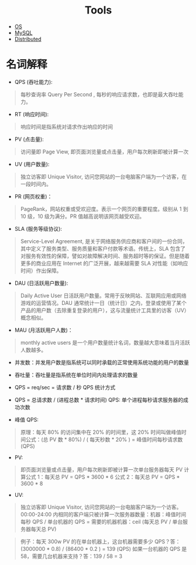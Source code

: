 <div align="center">

# Tools

</div>

 - [OS](os.md)
 - [MySQL](mysql.md)
 - [Distributed](distributed.md)



# 名词解释

- QPS (吞吐能力):

>每秒查询率 Query Per Second , 每秒的响应请求数，也即是最大吞吐能力。

- RT (响应时间):

> 响应时间是指系统对请求作出响应的时间

- PV (点击量):
> 访问量即 Page View, 即页面浏览量或点击量，用户每次刷新即被计算一次

- UV (用户数量):

> 独立访客即 Unique Visitor, 访问您网站的一台电脑客户端为一个访客，在一段时间内。

- PR (网页权重)：

> PageRank，网站权重或受欢迎度。表示一个网页的重要程度。级别从 1 到 10 级，10 级为满分。PR 值越高说明该网页越受欢迎。

- SLA (服务等级协议):
> Service-Level Agreement, 是关于网络服务供应商和客户间的一份合同，其中定义了服务类型、服务质量和客户付款等术语。传统上，SLA 包含了对服务有效性的保障，譬如对故障解决时间、服务超时等的保证。但是随着更多的商业应用在 Internet 的广泛开展，越来越需要 SLA 对性能（如响应时间）作出保障。

- DAU (日活跃用户数量):

> Daily Active User 日活跃用户数量。常用于反映网站、互联网应用或网络游戏的运营情况。DAU 通常统计一日（统计日）之内，登录或使用了某个产品的用户数（去除重复登录的用户），这与流量统计工具里的访客（UV）概念相似。

- MAU (月活跃用户人数)：

> monthly active users 是一个用户数量统计名词，数量越大意味着当月活跃人数越多。

- 并发数：并发用户数是指系统可以同时承载的正常使用系统功能的用户的数量
- 吞吐量：吞吐量是指系统在单位时间内处理请求的数量
- QPS = req/sec = 请求数 / 秒 QPS 统计方式
- QPS = 总请求数 / (进程总数 * 请求时间) QPS: 单个进程每秒请求服务器的成功次数

- 峰值 QPS:

> 原理：每天 80% 的访问集中在 20% 的时间里，这 20% 时间叫做峰值时间公式：(总 PV 数 * 80%) / ( 每天秒数 * 20% ) = 峰值时间每秒请求数 (QPS)

- PV:

> 即页面浏览量或点击量，用户每次刷新即被计算一次单台服务器每天 PV 计算公式 1：每天总 PV = QPS * 3600 * 6 公式 2：每天总 PV = QPS * 3600 * 8

- UV:

> 独立访客即 Unique Visitor, 访问您网站的一台电脑客户端为一个访客。00:00-24:00 内相同的客户端只被计算一次服务器数量：机器：峰值时间每秒 QPS / 单台机器的 QPS = 需要的机器机器：ceil (每天总 PV / 单台服务器每天总 PV)

> 例子：每天 300w PV 的在单台机器上，这台机器需要多少 QPS？答：(3000000 * 0.8) / (86400 * 0.2 ) = 139 (QPS) 如果一台机器的 QPS 是 58，需要几台机器来支持？答：139 / 58 = 3

